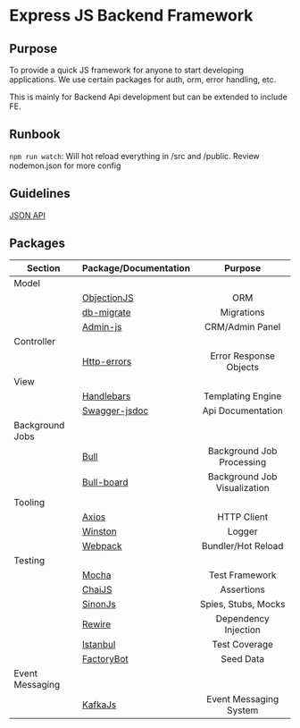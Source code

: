 # Express JS Backend Framework

## Purpose
To provide a quick JS framework for anyone to start developing applications. We use certain packages for auth, orm, error handling, etc.

This is mainly for Backend Api development but can be extended to include FE.

## Runbook
`npm run watch`: Will hot reload everything in /src and /public. Review nodemon.json for more config

## Guidelines
[JSON API](https://jsonapi.org/)


## Packages

| Section | Package/Documentation  | Purpose |
| -------------| ------------- |:-------------:|
|Model||
|| [ObjectionJS](https://vincit.github.io/objection.js/guide/)   | ORM     |
|| [db-migrate](https://db-migrate.readthedocs.io/en/latest/)    | Migrations |
|| [Admin-js](https://docs.adminjs.co/)      | CRM/Admin Panel     |
|Controller||
|| [Http-errors](https://github.com/jshttp/http-errors)  | Error Response Objects     |
|View||
||[Handlebars](https://handlebarsjs.com/api-reference/)|Templating Engine|
||[Swagger-jsdoc](https://github.com/Surnet/swagger-jsdoc)|Api Documentation|
|Background Jobs|| |
|| [Bull](https://optimalbits.github.io/bull/)          | Background Job Processing |
|| [Bull-board](https://github.com/felixmosh/bull-board)   |  Background Job Visualization |
|Tooling||
||[Axios](https://axios-http.com/docs/intro)|HTTP Client|
||[Winston](https://github.com/winstonjs/winston)|Logger|
||[Webpack](https://webpack.js.org/concepts/)|Bundler/Hot Reload|
|Testing||
||[Mocha](https://mochajs.org/api/)| Test Framework|
||[ChaiJS](https://www.chaijs.com/api/)| Assertions |
||[SinonJs](https://sinonjs.org/releases/latest/)| Spies, Stubs, Mocks |
||[Rewire](https://github.com/jhnns/rewire)| Dependency Injection |
||[Istanbul](https://istanbul.js.org/docs/tutorials/mocha/)| Test Coverage |
||[FactoryBot](https://github.com/ratson/factory-bot#readme)|Seed Data|
|Event Messaging|||
||[KafkaJs](https://kafka.js.org/docs/introduction)|Event Messaging System|